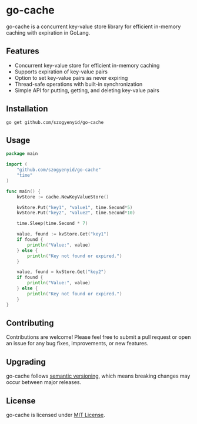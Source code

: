 # go-cache

go-cache is a concurrent key-value store library for efficient in-memory caching with expiration in GoLang.

## Features

- Concurrent key-value store for efficient in-memory caching
- Supports expiration of key-value pairs
- Option to set key-value pairs as never expiring
- Thread-safe operations with built-in synchronization
- Simple API for putting, getting, and deleting key-value pairs

## Installation

```shell
go get github.com/szogyenyid/go-cache
```

## Usage

```go
package main

import (
	"github.com/szogyenyid/go-cache"
	"time"
)

func main() {
	kvStore := cache.NewKeyValueStore()

	kvStore.Put("key1", "value1", time.Second*5)
	kvStore.Put("key2", "value2", time.Second*10)

	time.Sleep(time.Second * 7)

	value, found := kvStore.Get("key1")
	if found {
		println("Value:", value)
	} else {
		println("Key not found or expired.")
	}

	value, found = kvStore.Get("key2")
	if found {
		println("Value:", value)
	} else {
		println("Key not found or expired.")
	}
}
```

## Contributing

Contributions are welcome! Please feel free to submit a pull request or open an issue for any bug fixes, improvements, or new features.

## Upgrading

go-cache follows [semantic versioning](https://semver.org/), which means breaking changes may occur between major releases.

## License

go-cache is licensed under [MIT License](LICENSE).